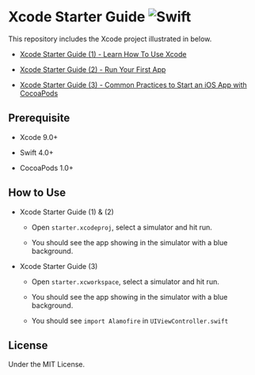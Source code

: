 # Xcode Starter Guide ![Swift](http://img.shields.io/badge/swift-4.0-brightgreen.svg)

This repository includes the Xcode project illustrated in below. 

- [Xcode Starter Guide (1) - Learn How To Use Xcode](https://medium.com/p/7b852a4619ba)

- [Xcode Starter Guide (2) - Run Your First App](https://medium.com/p/8317520613fc)

- [Xcode Starter Guide (3) - Common Practices to Start an iOS App with CocoaPods](https://medium.com/p/e99ebdc26585)

## Prerequisite 

- Xcode 9.0+

- Swift 4.0+

- CocoaPods 1.0+

## How to Use

- Xcode Starter Guide (1) & (2)

  - Open `starter.xcodeproj`, select a simulator and hit run. 

  - You should see the app showing in the simulator with a blue background.
  
- Xcode Starter Guide (3)

  - Open `starter.xcworkspace`, select a simulator and hit run. 

  - You should see the app showing in the simulator with a blue background.
  
  - You should see `import Alamofire` in `UIViewController.swift`
  
## License

Under the MIT License.

